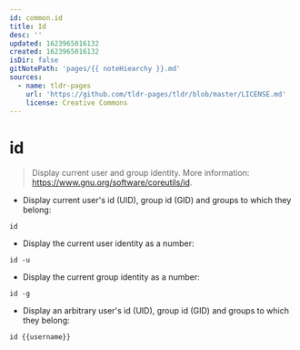 ```yaml
---
id: common.id
title: Id
desc: ''
updated: 1623965016132
created: 1623965016132
isDir: false
gitNotePath: 'pages/{{ noteHiearchy }}.md'
sources:
  - name: tldr-pages
    url: 'https://github.com/tldr-pages/tldr/blob/master/LICENSE.md'
    license: Creative Commons
---
```

# id

> Display current user and group identity.
> More information: <https://www.gnu.org/software/coreutils/id>.

- Display current user's id (UID), group id (GID) and groups to which they belong:

`id`

- Display the current user identity as a number:

`id -u`

- Display the current group identity as a number:

`id -g`

- Display an arbitrary user's id (UID), group id (GID) and groups to which they belong:

`id {{username}}`

